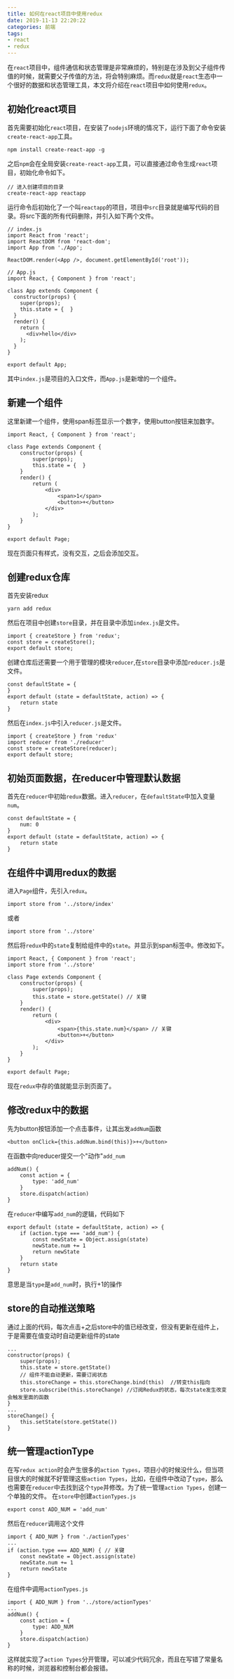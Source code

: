 ```yaml
---
title: 如何在react项目中使用redux
date: 2019-11-13 22:20:22
categories: 前端
tags:
- react
- redux
---
```


在`react`项目中，组件通信和状态管理是非常麻烦的，特别是在涉及到父子组件传值的时候，就需要父子传值的方法，将会特别麻烦。而`redux`就是`react`生态中一个很好的数据和状态管理工具，本文将介绍在`react`项目中如何使用`redux`。

<!-- more -->

## 初始化react项目

首先需要初始化`react`项目，在安装了`nodejs`环境的情况下，运行下面了命令安装`create-react-app`工具。
```
npm install create-react-app -g
```
之后`npm`会在全局安装`create-react-app`工具，可以直接通过命令生成`react`项目，初始化命令如下。
```
// 进入创建项目的目录
create-react-app reactapp
```
运行命令后初始化了一个叫`reactapp`的项目，项目中`src`目录就是编写代码的目录。将src下面的所有代码删除，并引入如下两个文件。
```
// index.js
import React from 'react';
import ReactDOM from 'react-dom';
import App from './App';

ReactDOM.render(<App />, document.getElementById('root'));
```
```
// App.js
import React, { Component } from 'react';

class App extends Component {
  constructor(props) {
    super(props);
    this.state = {  }
  }
  render() { 
    return (
      <div>hello</div>
    );
  }
}
 
export default App;
```
其中`index.js`是项目的入口文件，而`App.js`是新增的一个组件。

## 新建一个组件

这里新建一个组件，使用span标签显示一个数字，使用button按钮来加数字。
```
import React, { Component } from 'react';

class Page extends Component {
    constructor(props) {
        super(props);
        this.state = {  }
    }
    render() { 
        return (
            <div>
                <span>1</span>
                <button>+</button>
            </div>
        );
    }
}
 
export default Page;
```
现在页面只有样式，没有交互，之后会添加交互。

## 创建redux仓库

首先安装redux
```
yarn add redux
```
然后在项目中创建`store`目录，并在目录中添加`index.js`是文件。
```
import { createStore } from 'redux';
const store = createStore();
export default store;
```
创建仓库后还需要一个用于管理的模块`reducer`,在`store`目录中添加`reducer.js`是文件。
```
const defaultState = {
}
export default (state = defaultState, action) => {
    return state
}
```
然后在`index.js`中引入`reducer.js`是文件。
```
import { createStore } from 'redux'
import reducer from './reducer'
const store = createStore(reducer);
export default store;
```
## 初始页面数据，在reducer中管理默认数据

首先在`reducer`中初始`redux`数据。进入`reducer`，在`defaultState`中加入变量`num`。
```
const defaultState = {
    num: 0
}
export default (state = defaultState, action) => {
    return state
}
```

## 在组件中调用redux的数据

进入`Page`组件，先引入`redux`。
```
import store from '../store/index'
```
或者
```
import store from '../store'
```
然后将`redux`中的`state`复制给组件中的`state`。并显示到span标签中。修改如下。
```
import React, { Component } from 'react';
import store from '../store'

class Page extends Component {
    constructor(props) {
        super(props);
        this.state = store.getState() // 关键
    }
    render() { 
        return (
            <div>
                <span>{this.state.num}</span> // 关键
                <button>+</button>
            </div>
        );
    }
}
 
export default Page;
```
现在`redux`中存的值就能显示到页面了。

## 修改redux中的数据

先为button按钮添加一个点击事件，让其出发`addNum`函数
```
<button onClick={this.addNum.bind(this)}>+</button>
```
在函数中向reducer提交一个"动作"`add_num`
```
addNum() {
    const action = {
        type: 'add_num'
    }
    store.dispatch(action)
}
```
在`reducer`中编写`add_num`的逻辑，代码如下
```
export default (state = defaultState, action) => {
    if (action.type === 'add_num') {
        const newState = Object.assign(state)
        newState.num += 1
        return newState
    }
    return state
}
```
意思是当`type`是`add_num`时，执行+1的操作

## store的自动推送策略

通过上面的代码，每次点击+之后store中的值已经改变，但没有更新在组件上，于是需要在值变动时自动更新组件的state

```
...
constructor(props) {
    super(props);
    this.state = store.getState()
    // 组件不能自动更新，需要订阅状态
    this.storeChange = this.storeChange.bind(this)  //转变this指向
    store.subscribe(this.storeChange) //订阅Redux的状态，每次state发生改变会触发里面的函数
}
...
storeChange() {
    this.setState(store.getState())
}
```

## 统一管理actionType

在写`redux action`时会产生很多的`action Types`，项目小的时候没什么，但当项目很大的时候就不好管理这些`action Types`，比如，在组件中改动了`type`，那么也需要在`reducer`中去找到这个`type`并修改。为了统一管理`action Types`，创建一个单独的文件。
在`store`中创建`actionTypes.js`
```
export const ADD_NUM = 'add_num'
```
然后在`reducer`调用这个文件
```
import { ADD_NUM } from './actionTypes'
...
if (action.type === ADD_NUM) { // 关键
    const newState = Object.assign(state)
    newState.num += 1
    return newState
}
```
在组件中调用`actionTypes.js`
```
import { ADD_NUM } from '../store/actionTypes'
...
addNum() {
    const action = {
        type: ADD_NUM
    }
    store.dispatch(action)
}
```
这样就实现了`action Types`分开管理，可以减少代码冗余，而且在写错了常量名称的时候，浏览器和控制台都会报错。
